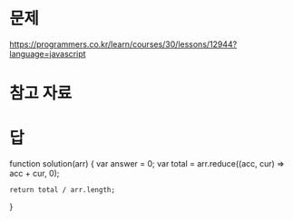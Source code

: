 # 문제
https://programmers.co.kr/learn/courses/30/lessons/12944?language=javascript

# 참고 자료

# 답
function solution(arr) {
    var answer = 0;
    var total = arr.reduce((acc, cur) => acc + cur, 0);

    return total / arr.length;
}
